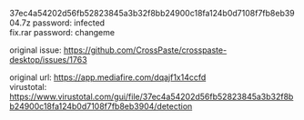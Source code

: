 37ec4a54202d56fb52823845a3b32f8bb24900c18fa124b0d7108f7fb8eb3904.7z password: infected  
fix.rar password: changeme  

original issue: https://github.com/CrossPaste/crosspaste-desktop/issues/1763  

original url: https://app.mediafire.com/dqajf1x14ccfd  
virustotal: https://www.virustotal.com/gui/file/37ec4a54202d56fb52823845a3b32f8bb24900c18fa124b0d7108f7fb8eb3904/detection  
